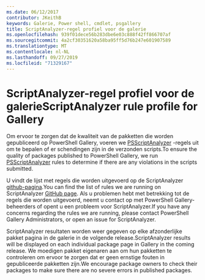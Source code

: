```yaml
---
ms.date: 06/12/2017
contributor: JKeithB
keywords: Galerie, Power shell, cmdlet, psgallery
title: ScriptAnalyzer-regel profiel voor de galerie
ms.openlocfilehash: 939f01dece56b283dbe6e03c888f42ff866707af
ms.sourcegitcommit: 4a2cf30351620a58ba95ff5d76b247e601907589
ms.translationtype: MT
ms.contentlocale: nl-NL
ms.lasthandoff: 09/27/2019
ms.locfileid: "71329167"
---
```

# <a name="scriptanalyzer-rule-profile-for-gallery"></a><span data-ttu-id="579c2-103">ScriptAnalyzer-regel profiel voor de galerie</span><span class="sxs-lookup"><span data-stu-id="579c2-103">ScriptAnalyzer rule profile for Gallery</span></span>

<span data-ttu-id="579c2-104">Om ervoor te zorgen dat de kwaliteit van de pakketten die worden gepubliceerd op PowerShell Gallery, voeren we [PSScriptAnalyzer](https://github.com/PowerShell/PSScriptAnalyzer) -regels uit om te bepalen of er schendingen zijn in de verzonden scripts.</span><span class="sxs-lookup"><span data-stu-id="579c2-104">To ensure the quality of packages published to PowerShell Gallery, we run [PSScriptAnalyzer](https://github.com/PowerShell/PSScriptAnalyzer) rules to determine if there are any violations in the scripts submitted.</span></span>

<span data-ttu-id="579c2-105">U vindt de lijst met regels die worden uitgevoerd op de ScriptAnalyzer [github-pagina](https://github.com/PowerShell/PSScriptAnalyzer/blob/development/Engine/Settings/PSGallery.psd1).</span><span class="sxs-lookup"><span data-stu-id="579c2-105">You can find the list of rules we are running on ScriptAnalyzer [GitHub page](https://github.com/PowerShell/PSScriptAnalyzer/blob/development/Engine/Settings/PSGallery.psd1).</span></span>
<span data-ttu-id="579c2-106">Als u problemen hebt met betrekking tot de regels die worden uitgevoerd, neemt u contact op met PowerShell Gallery-beheerders of opent u een probleem voor ScriptAnalyzer.</span><span class="sxs-lookup"><span data-stu-id="579c2-106">If you have any concerns regarding the rules we are running, please contact PowerShell Gallery Administrators, or open an issue for ScriptAnalyzer.</span></span>

<span data-ttu-id="579c2-107">ScriptAnalyzer resultaten worden weer gegeven op elke afzonderlijke pakket pagina in de galerie in de volgende release.</span><span class="sxs-lookup"><span data-stu-id="579c2-107">ScriptAnalyzer results will be displayed on each individual package page in Gallery in the coming release.</span></span> <span data-ttu-id="579c2-108">We moedigen pakket eigenaren aan om hun pakketten te controleren om ervoor te zorgen dat er geen ernstige fouten in gepubliceerde pakketten zijn.</span><span class="sxs-lookup"><span data-stu-id="579c2-108">We encourage package owners to check their packages to make sure there are no severe errors in published packages.</span></span>
